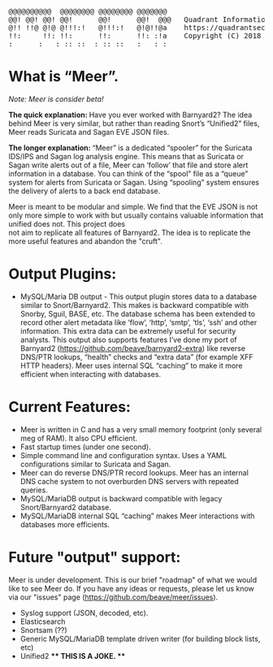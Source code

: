 
<pre>
@@@@@@@@@@  @@@@@@@@ @@@@@@@@ @@@@@@@    
@@! @@! @@! @@!      @@!      @@!  @@@   Quadrant Information Security
@!! !!@ @!@ @!!!:!   @!!!:!   @!@!!@a    https://quadrantsec.com
!!:     !!: !!:      !!:      !!: :!a    Copyright (C) 2018
:      :   : :: ::  : :: ::   :   : :
</pre>


# What is “Meer”. 

<i>Note: Meer is consider beta!</i>

<b>The quick explanation: </b> Have you ever worked with Barnyard2?  The idea behind Meer is very similar,  but rather than reading Snort’s “Unified2” files,  Meer reads Suricata and Sagan EVE JSON files. 

<b>The longer explanation: </b> “Meer” is a dedicated “spooler” for the Suricata IDS/IPS and Sagan log analysis engine.  This means that as Suricata or Sagan write alerts out of a file,  Meer can ‘follow’ that file and store alert information in a database.  You can think of the “spool” file as a “queue” system for alerts from Suricata or Sagan.   Using “spooling” system ensures the delivery of alerts to a back end database.  

Meer is meant to be modular and simple.  We find that the EVE JSON is not only more simple to
work with but usually contains valuable information that unified does not.  This project does   
not aim to replicate all features of Barnyard2.  The idea is to replicate the more useful features
and abandon the "cruft".

# Output Plugins:

* MySQL/Maria DB output - This output plugin stores data to a database similar to Snort/Barnyard2.  This makes is backward compatible with Snorby,  Sguil, BASE, etc. The database schema has been extended to record other alert metadata like ‘flow’, ‘http’, ‘smtp’, ‘tls’, ‘ssh’ and other information.  This extra data can be extremely useful for security analysts.   This output also supports features I’ve done my port of Barnyard2 (https://github.com/beave/barnyard2-extra) like reverse DNS/PTR lookups,  “health” checks and “extra data” (for example XFF HTTP headers).   Meer uses internal SQL “caching” to make it more efficient when interacting with databases. 

# Current Features:


* Meer is written in C and has a very small memory footprint (only several meg of RAM).  It also CPU efficient. 
* Fast startup times (under one second).  
* Simple command line and configuration syntax.  Uses a YAML configurations similar to Suricata and Sagan. 
* Meer can do reverse DNS/PTR record lookups.   Meer has an internal DNS cache system to not overburden DNS servers with repeated queries. 
* MySQL/MariaDB output is backward compatible with legacy Snort/Barnyard2 database.
* MySQL/MariaDB internal SQL “caching” makes Meer interactions with databases more efficients. 

# Future "output" support: 

Meer is under development.  This is our brief "roadmap" of what we would like to see Meer do.  If
you have any ideas or requests,  please let us know via our "issues" page (https://github.com/beave/meer/issues).

* Syslog support (JSON, decoded, etc). 
* Elasticsearch
* Snortsam (??)
* Generic MySQL/MariaDB template driven writer (for building block lists, etc)
* Unified2 <b> ** THIS IS A JOKE. ** </b>

